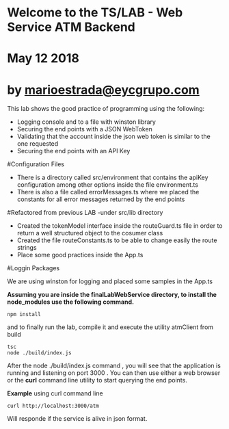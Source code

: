 # Welcome to the TS/LAB - Web Service ATM Backend
# May 12 2018
# by marioestrada@eycgrupo.com

This lab shows the good practice of programming using the following:
 
- Logging console and to a file with winston library
- Securing the end points with a JSON WebToken
- Validating that the account inside the json web token is similar to the one requested
- Securing the end points with an API Key

#Configuration Files
- There is a directory called src/environment that contains the apiKey configuration among other options inside the file environment.ts
- There is also a file called errorMessages.ts where we placed the constants for all error messages returned by the end points

#Refactored from previous LAB
-under src/lib directory
- Created the tokenModel interface inside the routeGuard.ts file in order to return a well structured object to the cosumer class
- Created the file routeConstants.ts to be able to change easily the route strings
- Place some good practices inside the App.ts

#Loggin Packages

We are using winston for logging and placed some samples in the App.ts

**Assuming you are inside the finalLabWebService directory,
to install the node_modules use the following command.**

```
npm install
```

and to finally run the lab, compile it and execute the utility atmClient from build

```
tsc
node ./build/index.js
```

After the node ./build/index.js command , you will see that the application is running and listening on
port 3000 .  You can then use either a web browser or the **curl** command line utility to start querying
the end points.

**Example** using curl command line 

```
curl http://localhost:3000/atm 
```
Will responde if the service is alive in json format.

